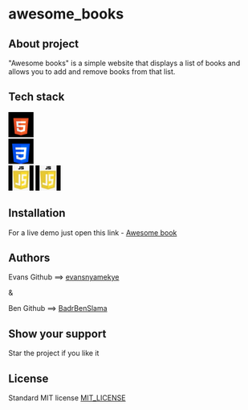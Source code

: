 # awesome_books


## About project

"Awesome books" is a simple website that displays a list of books and allows you to add and remove books from that list.

## Tech stack
![html5](./icons/html5.png)  
![css3](./icons/css3.png)  
![JavaScript](./icons/js.jpeg)
<picture>
  <source media="(prefers-color-scheme: dark)" srcset="./icons/html5.png">
  <source media="(prefers-color-scheme: light)" srcset="./icons/css3.png">
  <img media="(prefers-color-scheme: light)" src="./icons/js.jpeg">
</picture>


## Installation

For a live demo just open this link - [Awesome book](https://badrbenslama.github.io/awesome_books/)

## Authors

Evans 
Github ==> [evansnyamekye](https://github.com/evansnyamekye)

&

Ben
Github ==> [BadrBenSlama](https://github.com/BadrBenSlama)

## Show your support
Star the project if you like it

## License

Standard MIT license
[MIT_LICENSE](./LICENSE)
